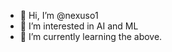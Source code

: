 - 👋 Hi, I’m @nexuso1
- 👀 I’m interested in AI and ML
- 🌱 I’m currently learning the above.

<!---
nexuso1/nexuso1 is a ✨ special ✨ repository because its `README.md` (this file) appears on your GitHub profile.
You can click the Preview link to take a look at your changes.
--->
